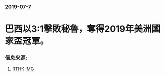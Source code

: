 ### [2019-07-7](/news/2019/07/7/index.md)

##### 
# 巴西以3:1擊敗秘魯，奪得2019年美洲國家盃冠軍。 




### 信息来源:

1. [RTHK](https://news.rthk.hk/rthk/ch/component/k2/1467132-20190708.htm) [IMG](https://newsstatic.rthk.hk/images/mfile_1467132_1_L_20190708073216.jpg)
